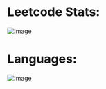 # Leetcode Stats:
![image](https://github.com/messiel12pr/LeetCode/assets/95717805/4013c7b1-385a-43db-9fdf-ab816e6cd037)

# Languages:
![image](https://github.com/messiel12pr/LeetCode/assets/95717805/2134f424-6aa9-44ea-a470-7bc1f5ee1028)
